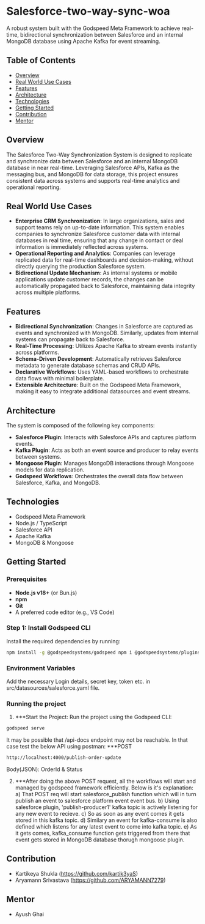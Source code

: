 # **Salesforce-two-way-sync-woa**
A robust system built with the Godspeed Meta Framework to achieve real-time, bidirectional synchronization between Salesforce and an internal MongoDB database using Apache Kafka for event streaming.

## Table of Contents
- [Overview](#overview)
- [Real World Use Cases](#real-world-use-cases)
- [Features](#features)
- [Architecture](#architecture)
- [Technologies](#technologies)
- [Getting Started](#getting-started)
- [Contribution](#contribution)
- [Mentor](#mentor)

## Overview
The Salesforce Two-Way Synchronization System is designed to replicate and synchronize data between Salesforce and an internal MongoDB database in near real-time. Leveraging Salesforce APIs, Kafka as the messaging bus, and MongoDB for data storage, this project ensures consistent data across systems and supports real-time analytics and operational reporting.

## Real World Use Cases
- **Enterprise CRM Synchronization**: In large organizations, sales and support teams rely on up-to-date information. This system enables companies to synchronize Salesforce customer data with internal databases in real time, ensuring that any change in contact or deal information is immediately reflected across systems.
- **Operational Reporting and Analytics**: Companies can leverage replicated data for real-time dashboards and decision-making, without directly querying the production Salesforce system.
- **Bidirectional Update Mechanism**: As internal systems or mobile applications update customer records, the changes can be automatically propagated back to Salesforce, maintaining data integrity across multiple platforms.

## Features
- **Bidirectional Synchronization**: Changes in Salesforce are captured as events and synchronized with MongoDB. Similarly, updates from internal systems can propagate back to Salesforce.
- **Real-Time Processing**: Utilizes Apache Kafka to stream events instantly across platforms.
- **Schema-Driven Development**: Automatically retrieves Salesforce metadata to generate database schemas and CRUD APIs.
- **Declarative Workflows**: Uses YAML-based workflows to orchestrate data flows with minimal boilerplate.
- **Extensible Architecture**: Built on the Godspeed Meta Framework, making it easy to integrate additional datasources and event streams.

## Architecture
The system is composed of the following key components:
- **Salesforce Plugin**: Interacts with Salesforce APIs and captures platform events.
- **Kafka Plugin**: Acts as both an event source and producer to relay events between systems.
- **Mongoose Plugin**: Manages MongoDB interactions through Mongoose models for data replication.
- **Godspeed Workflows**: Orchestrates the overall data flow between Salesforce, Kafka, and MongoDB.

## Technologies
- Godspeed Meta Framework
- Node.js / TypeScript
- Salesforce API
- Apache Kafka
- MongoDB & Mongoose

## Getting Started

### Prerequisites
- **Node.js v18+** (or Bun.js)
- **npm**
- **Git**
- A preferred code editor (e.g., VS Code)

### Step 1: Install Godspeed CLI
Install the required dependencies by running:

```bash
npm install -g @godspeedsystems/godspeed npm i @godspeedsystems/plugins-salesforce-as-datasource-as-eventsource npm i @godspeedsystems/plugins-kafka-as-datasource-as-eventsource npm i @godspeedsystems/plugins-mongoose-as-datasource
```

### Environment Variables
Add the necessary Login details, secret key, token etc. in src/datasources/salesforce.yaml file.

### Running the project
1. ***Start the Project: Run the project using the Godspeed CLI:
   
  ```bash
  godspeed serve
  ```
  It may be possible that /api-docs endpoint may not be reachable. In that case test the below API using postman:
  ***POST
  ```bash
  http://localhost:4000/publish-order-update 
  ```
  Body(JSON): OrderId & Status

2. ***After doing the above POST request, all the workflows will start and managed by godspeed framework efficiently. Below is it's explanation:
   a) That POST req will start salesforce_publish function which will in turn publish an event to salesforce platform event event bus.
   b) Using salesforce plugin, 'publish-producer1' kafka topic is actively listening for any new event to recieve.
   c) So as soon as any event comes it gets stored in this kafka topic.
   d) Similary an event for kafka-consume is also defined which listens for any latest event to come into kafka topic.
   e) As it gets comes, kafka_consume function gets triggered from there that event gets stored in MongoDB database thorugh mongoose plugin.

## Contribution
- Kartikeya Shukla (https://github.com/kartik3yaS)
- Aryamann Srivastava​ (https://github.com/ARYAMANN7279)

## Mentor
- Ayush Ghai
